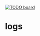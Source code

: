 [![TODO board](https://imdone.io/api/1.0/projects/5babce04cd051c413b670c0d/badge)](https://imdone.io/app#/board/moakdesigns/logs)

# logs